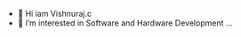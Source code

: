- 👋 Hi iam Vishnuraj.c
- 👀 I’m interested in Software and Hardware Development ...

<!---
seceacin/seceacin is a ✨ special ✨ repository because its `README.md` (this file) appears on your GitHub profile.
You can click the Preview link to take a look at your changes.
--->
